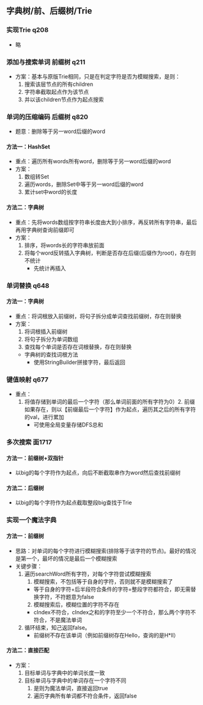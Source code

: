 ## 字典树/前、后缀树/Trie
### 实现Trie q208
 - 略

### 添加与搜索单词 前缀树 q211
 - 方案：基本与原版Trie相同，只是在判定字符是否为模糊搜索，是则：
    1. 搜索该层节点的所有children
    2. 字符串截取起点作为该节点
    3. 并以该children节点作为起点搜索

### 单词的压缩编码 后缀树 q820
 - 题意：删除等于另一word后缀的word

#### 方法一：HashSet
 - 重点：遍历所有words所有word，删除等于另一word后缀的word
 - 方案：
    1. 数组转Set
    2. 遍历words，删除Set中等于另一word后缀的word
    3. 累计set中word的长度

#### 方法二：字典树
 - 重点：先将words数组按字符串长度由大到小排序，再反转所有字符串，最后再用字典树查询前缀即可
 - 方案：
    1. 排序，将words长的字符串放前面
    3. 将每个word反转插入字典树，判断是否存在后缀(后缀作为root)，存在则不统计
        - 先统计再插入

### 单词替换 q648
#### 方法一：字典树
 - 重点：将词根放入前缀树，将句子拆分成单词查找前缀树，存在则替换
 - 方案：
    1. 将词根插入前缀树
    2. 将句子拆分为单词数组
    3. 查找每个单词是否存在词根替换，存在则替换
    - 字典树的查找词根方法
        - 使用StringBuilder拼接字符，最后返回

### 键值映射 q677
 - 重点：
    1. 将值存储到单词的最后一个字符（那么单词前面的所有字符为0）2. 前缀如果存在，则以【前缀最后一个字符】作为起点，遍历其之后的所有字符的val，进行累加
        - 可使用全局变量存储DFS总和

### 多次搜索 面1717
#### 方法一：前缀树+双指针
 - 以big的每个字符作为起点，向后不断截取串作为word然后查找前缀树

#### 方法二：后缀树
 - 以big的每个字符作为起点截取整段big查找于Trie

### 实现一个魔法字典
#### 方法一：前缀树
 - 思路：对单词的每个字符进行模糊搜索(排除等于该字符的节点)。最好的情况是第一个，最坏的情况是最后一个模糊搜索
 - 关键步骤：
    1. 遍历searchWord所有字符，对每个字符尝试模糊搜索
        1. 模糊搜索，不包括等于自身的字符，否则就不是模糊搜索了
        - 等于自身的字符+后半段符合条件的字符=整段字符都符合，即无需替换字符，不符题意为false
        2. 模糊搜索后，模糊位置的字符不存在
        - cIndex不符合，cIndex之和的字符至少一个不符合，那么两个字符不符合，不是魔法单词
    2. 循环结束，知己返回false。
        - 前缀树不存在该单词（例如前缀树存在Hello，查询的是H*ll）

#### 方法二：直接匹配
 - 方案：
    1. 目标单词与字典中的单词长度一致
    2. 目标单词与字典中的单词存在一个字符不同
        1. 是则为魔法单词，直接返回true
        2. 遍历字典所有单词都不符合条件，返回false